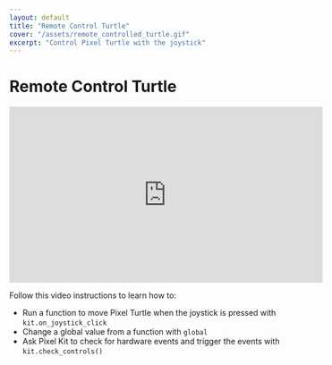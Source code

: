 ```yaml
---
layout: default
title: "Remote Control Turtle"
cover: "/assets/remote_controlled_turtle.gif"
excerpt: "Control Pixel Turtle with the joystick"
---
```


# Remote Control Turtle

<iframe width="560" height="315" src="https://www.youtube-nocookie.com/embed/WwJYu46zBPQ" frameborder="0" allow="accelerometer; autoplay; encrypted-media; gyroscope; picture-in-picture" allowfullscreen></iframe>

Follow this video instructions to learn how to:

- Run a function to move Pixel Turtle when the joystick is pressed with `kit.on_joystick_click`
- Change a global value from a function with `global`
- Ask Pixel Kit to check for hardware events and  trigger the events with `kit.check_controls()`
